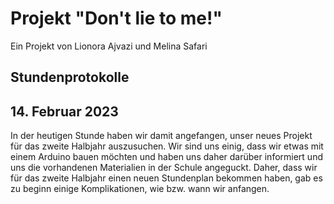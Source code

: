 # Projekt "Don't lie to me!"

Ein Projekt von Lionora Ajvazi und Melina Safari



## Stundenprotokolle 

## 14. Februar 2023
In der heutigen Stunde haben wir damit angefangen, unser neues Projekt für das zweite Halbjahr auszusuchen. Wir sind uns einig, dass wir etwas mit einem Arduino bauen möchten und haben uns daher darüber informiert und uns die vorhandenen Materialien in der Schule angeguckt. Daher, dass wir für das zweite Halbjahr einen neuen Stundenplan bekommen haben, gab es zu beginn einige Komplikationen, wie bzw. wann wir anfangen. 

